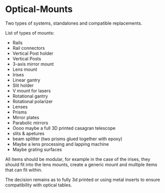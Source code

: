 # Optical-Mounts

Two types of systems, standalones and compatible replacements.

List of types of mounts:
- Rails
- Rail connectors
- Vertical Post holder
- Vertical Posts
- 3-axis mirror mount
- Lens mount
- Irises
- Linear gantry
- Slit holder
- V mount for lasers
- Rotational gantry
- Rotational polarizer
- Lenses
- Prisms
- Mirror plates
- Parabolic mirrors
- Oooo maybe a full 3D printed casagran telescope
- slits & apetures
- beam splitter (two prisms glued together with epoxy)
- Maybe a lens processing and lapping machine
- Maybe grating surfaces

All items should be modular, for example in the case of the irises, they should fit into the lens mounts, create a generic mount and multiple items that can fit within.

The decision remains as to fully 3d printed or using metal inserts to ensure compatibility with optical tables.
